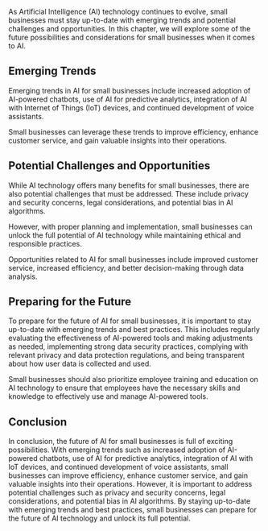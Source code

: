 

As Artificial Intelligence (AI) technology continues to evolve, small businesses must stay up-to-date with emerging trends and potential challenges and opportunities. In this chapter, we will explore some of the future possibilities and considerations for small businesses when it comes to AI.

Emerging Trends
---------------

Emerging trends in AI for small businesses include increased adoption of AI-powered chatbots, use of AI for predictive analytics, integration of AI with Internet of Things (IoT) devices, and continued development of voice assistants.

Small businesses can leverage these trends to improve efficiency, enhance customer service, and gain valuable insights into their operations.

Potential Challenges and Opportunities
--------------------------------------

While AI technology offers many benefits for small businesses, there are also potential challenges that must be addressed. These include privacy and security concerns, legal considerations, and potential bias in AI algorithms.

However, with proper planning and implementation, small businesses can unlock the full potential of AI technology while maintaining ethical and responsible practices.

Opportunities related to AI for small businesses include improved customer service, increased efficiency, and better decision-making through data analysis.

Preparing for the Future
------------------------

To prepare for the future of AI for small businesses, it is important to stay up-to-date with emerging trends and best practices. This includes regularly evaluating the effectiveness of AI-powered tools and making adjustments as needed, implementing strong data security practices, complying with relevant privacy and data protection regulations, and being transparent about how user data is collected and used.

Small businesses should also prioritize employee training and education on AI technology to ensure that employees have the necessary skills and knowledge to effectively use and manage AI-powered tools.

Conclusion
----------

In conclusion, the future of AI for small businesses is full of exciting possibilities. With emerging trends such as increased adoption of AI-powered chatbots, use of AI for predictive analytics, integration of AI with IoT devices, and continued development of voice assistants, small businesses can improve efficiency, enhance customer service, and gain valuable insights into their operations. However, it is important to address potential challenges such as privacy and security concerns, legal considerations, and potential bias in AI algorithms. By staying up-to-date with emerging trends and best practices, small businesses can prepare for the future of AI technology and unlock its full potential.
